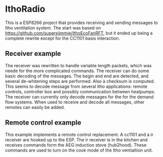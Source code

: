 # IthoRadio

This is a ESP8266 project that provides receiving and sending messages to Itho ventilation system. The start was based on
https://github.com/supersjimmie/IthoEcoFanRFT, but it ended up being a complete rewrite except for the CC1101 basis 
interaction. 

## Receiver example

The receiver was rewritten to handle variable length packets, which was neede for the more complicated commands.
The receiver can do some basic decoding of the messages. The begin and end are detected, and several de-whitening steps
are performed. Also a checksum is computed. This seems to decode message from several itho applications: remote controls, 
controller box and possibly 
communication between heatpumps. The receiver can currently only decode messages for the for the demand flow systems. 
When used to receive and decode all messages, other remotes can easily be added.

## Remote control example

This example implements a remote control replacement. A cc1101 and a ir receiver are hooked up to the ESP. The ir receiver is in the kitchen and receives commands form the AEG induction stove (hub2hood). These commands are used to turn on the cook mode of the Itho ventialtion unit.

